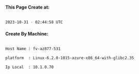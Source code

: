 
   
#### This Page Create at:

```bash

2023-10-31 - 02:44:58 UTC

```

#### Create By Machine:

```bash

Host Name : fv-az877-531

platform  : Linux-6.2.0-1015-azure-x86_64-with-glibc2.35

Ip Local  : 10.1.0.70

```

